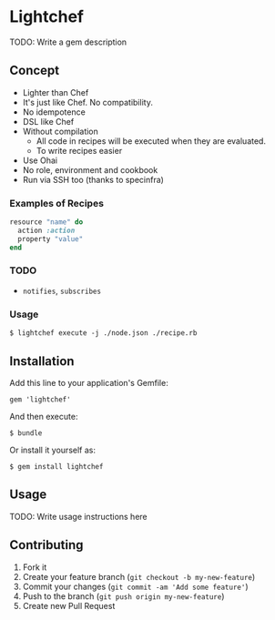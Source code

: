 # Lightchef

TODO: Write a gem description

## Concept

* Lighter than Chef
* It's just like Chef. No compatibility.
* No idempotence
* DSL like Chef
* Without compilation
  * All code in recipes will be executed when they are evaluated.
  * To write recipes easier
* Use Ohai
* No role, environment and cookbook
* Run via SSH too (thanks to specinfra)

### Examples of Recipes

```ruby
resource "name" do
  action :action
  property "value"
end
```

### TODO

* `notifies`, `subscribes`

### Usage

```
$ lightchef execute -j ./node.json ./recipe.rb
```

## Installation

Add this line to your application's Gemfile:

    gem 'lightchef'

And then execute:

    $ bundle

Or install it yourself as:

    $ gem install lightchef

## Usage

TODO: Write usage instructions here

## Contributing

1. Fork it
2. Create your feature branch (`git checkout -b my-new-feature`)
3. Commit your changes (`git commit -am 'Add some feature'`)
4. Push to the branch (`git push origin my-new-feature`)
5. Create new Pull Request
